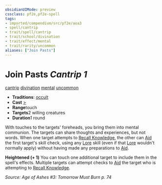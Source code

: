 ```yaml
---
obsidianUIMode: preview
cssclass: pf2e,pf2e-spell
tags:
- imported/compendium/src/pf2e/aoa3
- spell/cantrip
- trait/spell/cantrip
- trait/school/divination
- trait/effect/mental
- trait/rarity/uncommon
aliases: ["Join Pasts"]
---
```

# Join Pasts *Cantrip 1*   
[cantrip](cantrip.md)  [divination](divination.md)  [mental](mental.md)  [uncommon](uncommon.md)  

- **Traditions**: [occult](occult.md)
- **Cast** [>](chapter-9-playing-the-game.md#Actions "Single Action") 
- **Range**touch
- **Targets**2 willing creatures
- **Duration**1 round

With touches to the targets' foreheads, you bring them into mental communion. The targets can share thoughts and experiences, but not words. When one target attempts to [Recall Knowledge](recall-knowledge.md), the other can [Aid](aid.md) the first target's skill check, using any [Lore](../skills.md#Lore) skill (even if that [Lore](../skills.md#Lore) wouldn't normally apply) without having made any preparations to [Aid](aid.md).

**Heightened (+ 1)** You can touch one additional target to include them in the spell's effects. Multiple targets can attempt checks to [Aid](aid.md) the target who is attempting to [Recall Knowledge](recall-knowledge.md).

*Source: Age of Ashes #3: Tomorrow Must Burn p. 74*